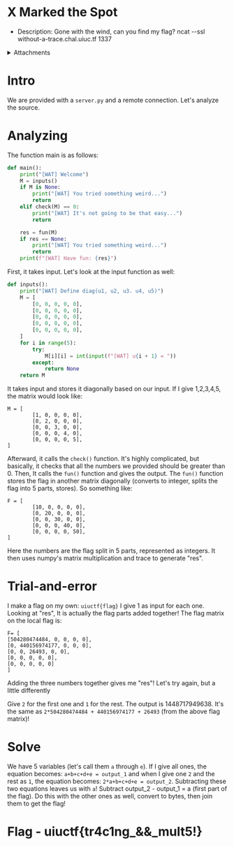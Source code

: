 # X Marked the Spot

- Description: Gone with the wind, can you find my flag? ncat --ssl without-a-trace.chal.uiuc.tf 1337

<details>
  <summary>Attachments</summary>

  [server.py](https://uiuctf-2024-rctf-challenge-uploads.storage.googleapis.com/uploads/c17ae894b0920b181b2d753a693fc678e6d0806045e3d7ba6519111dce60898b/server.py)
</details>

# Intro

We are provided with a `server.py` and a remote connection. Let's analyze the source.

# Analyzing

The function main is as follows:

```python
def main():
    print("[WAT] Welcome")
    M = inputs()
    if M is None:
        print("[WAT] You tried something weird...")
        return
    elif check(M) == 0:
        print("[WAT] It's not going to be that easy...")
        return

    res = fun(M)
    if res == None:
        print("[WAT] You tried something weird...")
        return
    print(f"[WAT] Have fun: {res}")
```

First, it takes input. Let's look at the input function as well:
```python
def inputs():
    print("[WAT] Define diag(u1, u2, u3. u4, u5)")
    M = [
        [0, 0, 0, 0, 0],
        [0, 0, 0, 0, 0],
        [0, 0, 0, 0, 0],
        [0, 0, 0, 0, 0],
        [0, 0, 0, 0, 0],
    ]
    for i in range(5):
        try:
            M[i][i] = int(input(f"[WAT] u{i + 1} = "))
        except:
            return None
    return M
```

It takes input and stores it diagonally based on our input. If I give 1,2,3,4,5, the matrix would look like:
```
M = [
        [1, 0, 0, 0, 0],
        [0, 2, 0, 0, 0],
        [0, 0, 3, 0, 0],
        [0, 0, 0, 4, 0],
        [0, 0, 0, 0, 5],
]
```

Afterward, it calls the `check()` function. It's highly complicated, but basically, it checks that all the numbers we provided should be greater than 0.
Then, It calls the `fun()` function and gives the output. The `fun()` function stores the flag in another matrix diagonally (converts to integer, splits the flag into 5 parts, stores). So something like:
```
F = [
        [10, 0, 0, 0, 0],
        [0, 20, 0, 0, 0],
        [0, 0, 30, 0, 0],
        [0, 0, 0, 40, 0],
        [0, 0, 0, 0, 50],
]

```
Here the numbers are the flag split in 5 parts, represented as integers. It then uses numpy's matrix multiplication and trace to generate "res".

# Trial-and-error

I make a flag on my own: `uiuctf{flag}` I give 1 as input for each one. Looking at "res", It is actually the flag parts added together! The flag matrix on the local flag is:
```
F= [
[504280474484, 0, 0, 0, 0],
[0, 440156974177, 0, 0, 0],
[0, 0, 26493, 0, 0],
[0, 0, 0, 0, 0],
[0, 0, 0, 0, 0]
]
```
Adding the three numbers together gives me "res"! Let's try again, but a little differently

Give `2` for the first one and `1` for the rest. The output is 1448717949638. It's the same as `2*504280474484 + 440156974177 + 26493` (from the above flag matrix)! 

# Solve

We have 5 variables (let's call them `a` through `e`). If I give all ones, the equation becomes: `a+b+c+d+e = output_1` and when I give one `2` and the rest as `1`, the equation becomes: `2*a+b+c+d+e = output_2`. Subtracting these two equations leaves us with `a`! Subtract output_2 - output_1 = a (first part of the flag). Do this with the other ones as well, convert to bytes, then join them to get the flag!

# Flag - uiuctf{tr4c1ng_&&_mult5!}
